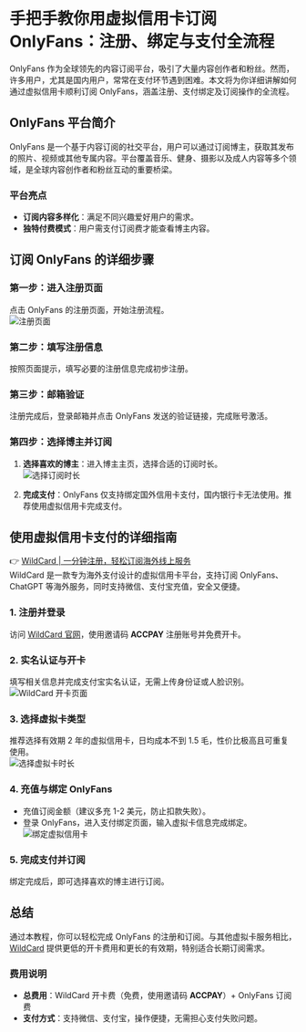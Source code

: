 # 手把手教你用虚拟信用卡订阅 OnlyFans：注册、绑定与支付全流程

OnlyFans 作为全球领先的内容订阅平台，吸引了大量内容创作者和粉丝。然而，许多用户，尤其是国内用户，常常在支付环节遇到困难。本文将为你详细讲解如何通过虚拟信用卡顺利订阅 OnlyFans，涵盖注册、支付绑定及订阅操作的全流程。

## OnlyFans 平台简介

OnlyFans 是一个基于内容订阅的社交平台，用户可以通过订阅博主，获取其发布的照片、视频或其他专属内容。平台覆盖音乐、健身、摄影以及成人内容等多个领域，是全球内容创作者和粉丝互动的重要桥梁。

### 平台亮点
- **订阅内容多样化**：满足不同兴趣爱好用户的需求。
- **独特付费模式**：用户需支付订阅费才能查看博主内容。

## 订阅 OnlyFans 的详细步骤

### 第一步：进入注册页面
点击 OnlyFans 的注册页面，开始注册流程。  
![注册页面](https://camo.githubusercontent.com/e205788b72848035ec072f9bc67bdcb320db89f149ad16e59fa4e7b90d74744b/68747470733a2f2f6770742d7a68696e616e2e6f73732d72672d6368696e612d6d61696e6c616e642e616c6979756e63732e636f6d2f3230323430333034323232313334342e706e67)

### 第二步：填写注册信息
按照页面提示，填写必要的注册信息完成初步注册。

### 第三步：邮箱验证
注册完成后，登录邮箱并点击 OnlyFans 发送的验证链接，完成账号激活。

### 第四步：选择博主并订阅
1. **选择喜欢的博主**：进入博主主页，选择合适的订阅时长。  
![选择订阅时长](https://camo.githubusercontent.com/eaecd36b4a4aa4ee1ec0891828e83558670bebd1b24cf675660b608ed04ffc99/68747470733a2f2f6770742d7a68696e616e2e6f73732d72672d6368696e612d6d61696e6c616e642e616c6979756e63732e636f6d2f3230323430333034323232393435362e706e67)

2. **完成支付**：OnlyFans 仅支持绑定国外信用卡支付，国内银行卡无法使用。推荐使用虚拟信用卡完成支付。

## 使用虚拟信用卡支付的详细指南

👉 [WildCard | 一分钟注册，轻松订阅海外线上服务](https://bbtdd.com/WildCard)  
WildCard 是一款专为海外支付设计的虚拟信用卡平台，支持订阅 OnlyFans、ChatGPT 等海外服务，同时支持微信、支付宝充值，安全又便捷。

### 1. 注册并登录
访问 [WildCard 官网](https://bbtdd.com/WildCard)，使用邀请码 **ACCPAY** 注册账号并免费开卡。

### 2. 实名认证与开卡
填写相关信息并完成支付宝实名认证，无需上传身份证或人脸识别。  
![WildCard 开卡页面](https://camo.githubusercontent.com/200e0716bba2878139ae3d52b8566be06ce28cf126f8bc02674cf83701ed5937/68747470733a2f2f6770742d7a68696e616e2e6f73732d72672d6368696e612d6d61696e6c616e642e616c6979756e63732e636f6d2f3230323430333033323133383033392e706e67)

### 3. 选择虚拟卡类型
推荐选择有效期 2 年的虚拟信用卡，日均成本不到 1.5 毛，性价比极高且可重复使用。  
![选择虚拟卡时长](https://camo.githubusercontent.com/f3fafe32d63f88a6dc17f91d795856ab831c774f4d68ca802a7b670c0c1d1b2f/68747470733a2f2f6770742d7a68696e616e2e6f73732d72672d6368696e612d6d61696e6c616e642e616c6979756e63732e636f6d2f3230323430333033323135303936332e706e67)

### 4. 充值与绑定 OnlyFans
- 充值订阅金额（建议多充 1-2 美元，防止扣款失败）。
- 登录 OnlyFans，进入支付绑定页面，输入虚拟卡信息完成绑定。  
![绑定虚拟信用卡](https://camo.githubusercontent.com/39ca7d2dce79c1c01d4937d66b399c43cf5a5541eef672d451007bc98bb2dfbe/68747470733a2f2f6770742d7a68696e616e2e6f73732d72672d6368696e612d6d61696e6l616e642e616c6979756e6373.636f6d2f3233323430333033323333343634332e706e67)

### 5. 完成支付并订阅
绑定完成后，即可选择喜欢的博主进行订阅。

## 总结
通过本教程，你可以轻松完成 OnlyFans 的注册和订阅。与其他虚拟卡服务相比，[WildCard](https://bbtdd.com/WildCard) 提供更低的开卡费用和更长的有效期，特别适合长期订阅需求。

### 费用说明
- **总费用**：WildCard 开卡费（免费，使用邀请码 **ACCPAY**）+ OnlyFans 订阅费
- **支付方式**：支持微信、支付宝，操作便捷，无需担心支付失败问题。